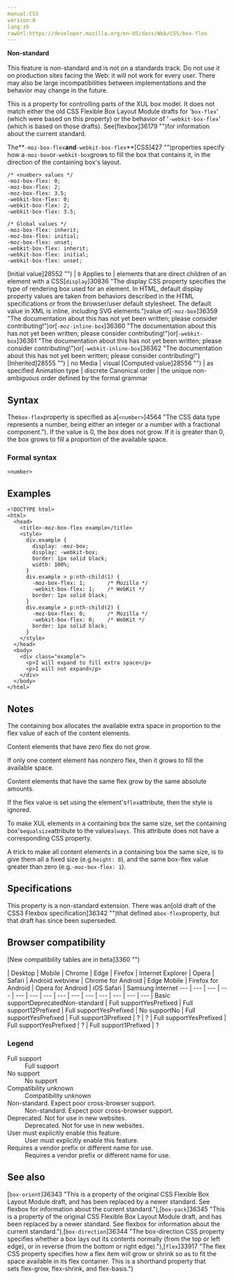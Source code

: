 ```yaml
---
manual:CSS
version:0
lang:zh
rawUrl:https://developer.mozilla.org/en-US/docs/Web/CSS/box-flex
---
```






**Non-standard**<br></br>This feature is non-standard and is not on a standards track. Do not use it on production sites facing the Web: it will not work for every user. There may also be large incompatibilities between implementations and the behavior may change in the future.





This is a property for controlling parts of the XUL box model. It does not match either the old CSS Flexible Box Layout Module drafts for &#39;`box-flex`&#39; (which were based on this property) or the behavior of &#39;`-webkit-box-flex`&#39; (which is based on those drafts). See[flexbox]36179 "")for information about the current standard.



The**`-moz-box-flex`**and**`-webkit-box-flex`**[CSS]427 "")properties specify how a`-moz-box`or`-webkit-box`grows to fill the box that contains it, in the direction of the containing box&#39;s layout.


```
/* <number> values */
-moz-box-flex: 0;
-moz-box-flex: 2;
-moz-box-flex: 3.5;
-webkit-box-flex: 0;
-webkit-box-flex: 2;
-webkit-box-flex: 3.5;

/* Global values */
-moz-box-flex: inherit;
-moz-box-flex: initial;
-moz-box-flex: unset;
-webkit-box-flex: inherit;
-webkit-box-flex: initial;
-webkit-box-flex: unset;
```

[Initial value]28552 "") | `0` 
Applies to | elements that are direct children of an element with a CSS[`display`]30836 "The display CSS property specifies the type of rendering box used for an element. In HTML, default display property values are taken from behaviors described in the HTML specifications or from the browser/user default stylesheet. The default value in XML is inline, including SVG elements.")value of[`-moz-box`]36359 "The documentation about this has not yet been written; please consider contributing!")or[`-moz-inline-box`]36360 "The documentation about this has not yet been written; please consider contributing!")or[`-webkit-box`]36361 "The documentation about this has not yet been written; please consider contributing!")or[`-webkit-inline-box`]36362 "The documentation about this has not yet been written; please consider contributing!") 
[Inherited]28555 "") | no 
Media | visual 
[Computed value]28556 "") | as specified 
Animation type | discrete 
Canonical order | the unique non-ambiguous order defined by the formal grammar 


## Syntax<a name="Syntax"></a>


The`box-flex`property is specified as a[`<number>`]4564 "The <number> CSS data type represents a number, being either an integer or a number with a fractional component."). If the value is 0, the box does not grow. If it is greater than 0, the box grows to fill a proportion of the available space.


### Formal syntax<a name="Formal_syntax"></a>

```
<number>
```

## Examples<a name="Examples"></a>

```
<!DOCTYPE html>
<html>
  <head>
    <title>-moz-box-flex example</title>
    <style>
      div.example {
        display: -moz-box;
        display: -webkit-box;
        border: 1px solid black;
        width: 100%;                
      }
      div.example > p:nth-child(1) {
        -moz-box-flex: 1;       /* Mozilla */
        -webkit-box-flex: 1;    /* WebKit */
        border: 1px solid black;
      }
      div.example > p:nth-child(2) {
        -moz-box-flex: 0;       /* Mozilla */
        -webkit-box-flex: 0;    /* WebKit */
        border: 1px solid black;
      }
    </style>
  </head>
  <body>
    <div class="example">
      <p>I will expand to fill extra space</p>
      <p>I will not expand</p>
    </div>
  </body>
</html>
```

## Notes<a name="Notes"></a>


The containing box allocates the available extra space in proportion to the flex value of each of the content elements.



Content elements that have zero flex do not grow.



If only one content element has nonzero flex, then it grows to fill the available space.



Content elements that have the same flex grow by the same absolute amounts.



If the flex value is set using the element&#39;s`flex`attribute, then the style is ignored.



To make XUL elements in a containing box the same size, set the containing box&#39;s`equalsize`attribute to the value`always`. This attribute does not have a corresponding CSS property.



A trick to make all content elements in a containing box the same size, is to give them all a fixed size (e.g.`height: 0`), and the same box-flex value greater than zero (e.g.`-moz-box-flex: 1`).


## Specifications<a name="Specifications"></a>


This property is a non-standard extension. There was an[old draft of the CSS3 Flexbox specification]36342 "")that defined a`box-flex`property, but that draft has since been superseded.


## Browser compatibility<a name="Browser_compatibility"></a>
[New compatibility tables are in beta<i></i>]3360 "")

 | <abbr>Desktop<i></i></abbr> | <abbr>Mobile<i></i></abbr> 
 | <abbr>Chrome<i></i></abbr> | <abbr>Edge<i></i></abbr> | <abbr>Firefox<i></i></abbr> | <abbr>Internet Explorer<i></i></abbr> | <abbr>Opera<i></i></abbr> | <abbr>Safari<i></i></abbr> | <abbr>Android webview<i></i></abbr> | <abbr>Chrome for Android<i></i></abbr> | <abbr>Edge Mobile<i></i></abbr> | <abbr>Firefox for Android<i></i></abbr> | <abbr>Opera for Android<i></i></abbr> | <abbr>iOS Safari<i></i></abbr> | <abbr>Samsung Internet<i></i></abbr> 
 ---  |  ---  |  ---  |  ---  |  ---  |  ---  |  ---  |  ---  |  ---  |  ---  |  ---  |  ---  |  ---  |  ---  | 
Basic support<abbr>Deprecated<i></i></abbr><abbr>Non-standard<i></i></abbr> | <abbr>Full support</abbr>Yes<abbr>Prefixed<i></i></abbr> | <abbr>Full support</abbr>12<abbr>Prefixed<i></i></abbr> | <abbr>Full support</abbr>Yes<abbr>Prefixed<i></i></abbr> | <abbr>No support</abbr>No | <abbr>Full support</abbr>Yes<abbr>Prefixed<i></i></abbr> | <abbr>Full support</abbr>3<abbr>Prefixed<i></i></abbr> | <abbr>?</abbr> | <abbr>?</abbr> | <abbr>Full support</abbr>Yes<abbr>Prefixed<i></i></abbr> | <abbr>Full support</abbr>Yes<abbr>Prefixed<i></i></abbr> | <abbr>?</abbr> | <abbr>Full support</abbr>1<abbr>Prefixed<i></i></abbr> | <abbr>?</abbr> 


### Legend<a name="Legend"></a>
<dl><dt id=''><abbr>Full support</abbr></dt><dd>Full support</dd><dt id=''><abbr>No support</abbr></dt><dd>No support</dd><dt id=''><abbr>Compatibility unknown</abbr></dt><dd>Compatibility unknown</dd><dt id=''><abbr>Non-standard. Expect poor cross-browser support.<i></i></abbr></dt><dd>Non-standard. Expect poor cross-browser support.</dd><dt id=''><abbr>Deprecated. Not for use in new websites.<i></i></abbr></dt><dd>Deprecated. Not for use in new websites.</dd><dt id=''><abbr>User must explicitly enable this feature.<i></i></abbr></dt><dd>User must explicitly enable this feature.</dd><dt id=''><abbr>Requires a vendor prefix or different name for use.<i></i></abbr></dt><dd>Requires a vendor prefix or different name for use.</dd></dl>

## See also<a name="See_also"></a>


[`box-orient`]36343 "This is a property of the original CSS Flexible Box Layout Module draft, and has been replaced by a newer standard. See flexbox for information about the current standard."),[`box-pack`]36345 "This is a property of the original CSS Flexible Box Layout Module draft, and has been replaced by a newer standard. See flexbox for information about the current standard."),[`box-direction`]36344 "The box-direction CSS property specifies whether a box lays out its contents normally (from the top or left edge), or in reverse (from the bottom or right edge)."),[`flex`]33917 "The flex CSS property specifies how a flex item will grow or shrink so as to fit the space available in its flex container. This is a shorthand property that sets flex-grow, flex-shrink, and flex-basis.")




